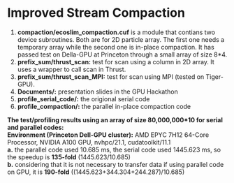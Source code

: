 # Improved Stream Compaction 
1. **compaction/ecoslim_compaction.cuf** is a module that contians two device subroutines. Both are for 2D particle array. The first one needs a temporary array while the second one is in-place compaction. It has passed test on Della-GPU at Princeton through a small array of size 8*4.
2. **prefix_sum/thrust_scan:** test for scan using a column in 2D array. It uses a wrapper to call scan in Thrust.
3. **prefix_sum/thrust_scan_MPI:** test for scan using MPI (tested on Tiger-GPU).
4. **Documents/:** presentation slides in the GPU Hackathon
5. **profile_serial_code/:** the origional serial code
6. **profile_compaction/:** the parallel in-place compaction code

**The test/profiling results using an array of size 80,000,000*10 for serial and parallel codes:**   
**Environment (Princeton Dell-GPU cluster):** AMD EPYC 7H12 64-Core Processor, NVIDIA A100 GPU, nvhpc/21.1, cudatoolkit/11.1  
**a.** the parallel code used 10.685 ms, the serial code used 1445.623 ms, so the speedup is **135-fold** (1445.623/10.685)  
**b.** considering that it is not necessary to transfer data if using parallel code on GPU, it is **190-fold** ((1445.623+344.304+244.287)/10.685)
